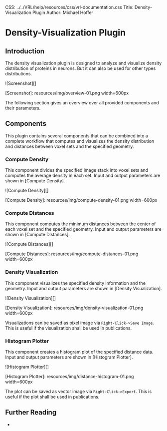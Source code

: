 CSS:	../../VRL/help/resources/css/vrl-documentation.css
Title:	Density-Visualization Plugin
Author:	Michael Hoffer

# Density-Visualization Plugin #

## Introduction ##

The density visualization plugin is designed to analyze and visualize density distribution of proteins in neurons. But it can also be used for other types distributions.

![Screenshot][]

[Screenshot]: resources/img/overview-01.png width=600px

The following section gives an overview over all provided components and their parameters.

## Components ##

This plugin contains several components that can be combined into a complete workflow that computes and visualizes the density distribution and distances between voxel sets and the specified geometry.

### Compute Density ###

This component divides the specified image stack into voxel sets and computes the average density in each set. Input and output parameters are shown in [Compute Density].

![Compute Density][]

[Compute Density]: resources/img/compute-density-01.png width=600px

### Compute Distances ###

This component computes the minimum distances between the center of each voxel set and the specified geometry. Input and output parameters are shown in [Compute Distances].

![Compute Distances][]

[Compute Distances]: resources/img/compute-distances-01.png width=600px


### Density Visualization ###

This component visualizes the specified density information and the geometry. Input and output parameters are shown in [Density Visualization].

![Density Visualization][]

[Density Visualization]: resources/img/density-visualization-01.png width=600px

Visualizations can be saved as pixel image via `Right-Click->Save Image`. This is useful if the visualization shall be used in publications.

### Histogram Plotter ###

This component creates a histogram plot of the specified distance data. Input and output parameters are shown in [Histogram Plotter].

![Histogram Plotter][]

[Histogram Plotter]: resources/img/distance-histogram-01.png width=600px

The plot can be saved as vector image via `Right-Click->Export`. This is useful if the plot shall be used in publications.

## Further Reading ##

-

